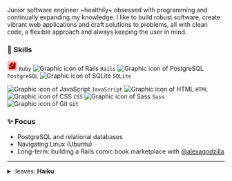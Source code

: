 Junior software engineer ~healthily~ obsessed with programming and continually expanding my knowledge. I like to build robust software, create vibrant web applications and craft solutions to problems, all with clean code, a flexible approach and always keeping the user in mind.

### 🐉 Skills

<img src="ruby-icon.svg" height=23 title="Ruby" alt="Graphic icon of Ruby" /> `Ruby` <img src="https://skillicons.dev/icons?i=rails" height=23 title="Rails" alt="Graphic icon of Rails" /> `Rails` <img src="https://skillicons.dev/icons?i=postgresql" height=23 title="PostgreSQL" alt="Graphic icon of PostgreSQL" /> `PostgreSQL` <img src="https://skillicons.dev/icons?i=sqlite" height=23 title="SQLite" alt="Graphic icon of SQLite" /> `SQLite`

<img src="https://skillicons.dev/icons?i=js" height=23 title="JavaScript" alt="Graphic icon of JavaScript" /> `JavaScript` <img src="https://skillicons.dev/icons?i=html" height=23 title="HTML" alt="Graphic icon of HTML" /> `HTML` <img src="https://skillicons.dev/icons?i=css" height=23 title="CSS" alt="Graphic icon of CSS" /> `CSS` <img src="https://skillicons.dev/icons?i=sass" height=23 title="Sass" alt="Graphic icon of Sass" /> `Sass` <img src="https://skillicons.dev/icons?i=git" height=23 title="Git" alt="Graphic icon of Git" /> `Git` 

### ✨ Focus

- PostgreSQL and relational databases
- Navigating Linux (Ubuntu)
- Long-term: building a Rails comic book marketplace with [@alexagodzilla](https://github.com/alexagodzilla)

---

<details>
  <summary>
    :leaves: <b>Haiku</b>
  </summary><br />
  around the willow<br />
  a floating world<br />
  red blossoms
  
  柳は縁花は紅のうき世かな
  
  --Kobayashi Issa, 1822  
  <sub><sup>Translated by David G. Lanoue</sup></sub>
</details>

<!-- 
# COMMENTS

## GIF
<img src="rosa-computer.gif" height=140 alt="Gif of woman hitting a computer monitor" />

## CONTACT BADGES
[![LinkedIn badge](https://img.shields.io/badge/LinkedIn-0A66C2?logo=linkedin&logoColor=white&style=for-the-badge)](https://www.linkedin.com/in/fransan6)
[![Email address badge](https://img.shields.io/badge/Email-8666FF?logo=protonmail&logoColor=white&style=for-the-badge)](mailto:X)

## TECH READING
<details>
  <summary>
    <b>:books: Tech reading</b>
  </summary><br />
  Currently reading - <i>Pro Git</i> by Scott Chacon and Ben Straub (for a light summer read ☀️).<br />
  Recently read - <i>If it's Smart, it's Vulnerable</i> by Mikko Hypponen and <i>Chip War</i> by Chris Miller
</details>

## STATS
### :chart_with_upwards_trend:	Stats
<a href="https://github.com/fransan6/github-readme-stats">
  <img align="center" src="https://github-readme-stats.vercel.app/api/top-langs/?username=fransan6&hide_progress=true" />
</a>
<a href="https://github.com/fransan6/github-readme-stats">
  <img align="center" src="https://github-readme-stats.vercel.app/api?username=fransan6&hide=stars,issues&show_icons=true&theme=dracula" />
</a>

[![fransan6's GitHub stats](https://github-readme-stats.vercel.app/api?username=fransan6&hide=stars,issues&show_icons=true&theme=dracula)](https://github.com/fransan6/github-readme-stats)
[![Top Langs](https://github-readme-stats.vercel.app/api/top-langs/?username=fransan6&hide_progress=true)](https://github.com/fransan6/github-readme-stats)

## PREVIOUS RUBY AND RAILS ICONS
<img src="https://cdn.jsdelivr.net/gh/devicons/devicon/icons/ruby/ruby-plain.svg" style="height: 3em;" /> <img src="https://cdn.jsdelivr.net/gh/devicons/devicon/icons/rails/rails-plain.svg" style="height: 3em;" /> 

<img src="https://cdn.simpleicons.org/rubyonrails" width=42 /> <img src="https://cdn.simpleicons.org/ruby" width=42 /> <img src="https://cdn.simpleicons.org/javascript" width=42 /> <img src="https://cdn.simpleicons.org/postgresql" width=42 /> <img src="https://cdn.simpleicons.org/html5" width=42 /> <img src="https://cdn.simpleicons.org/css3" width=42 /> <img src="https://cdn.simpleicons.org/sass" width=42 /> <img src="https://cdn.simpleicons.org/git" width=42 />

![Graphic icons for Rails, Ruby, JavaScript, PostgreSQL, HTML, CSS, Sass and Git](https://skillicons.dev/icons?i=rails,ruby,js,postgresql,html,css,sass,git)

<img src="https://cdn.simpleicons.org/ruby" width=16 title="Ruby" alt="Graphic icon of Ruby" />

## PREVIOUS BADGES
<a href="https://www.linkedin.com/in/fsandford/">
  <img src="https://img.shields.io/badge/LinkedIn-65AEC9?logo=linkedin&logoColor=white&style=for-the-badge" alt="LinkedIn badge" />
</a>
<a href="mailto:fransan6@proton.me">
  <img src="https://img.shields.io/badge/Email-D383BE?logo=protonmail&logoColor=white&style=for-the-badge" alt="Email address badge" />
</a>
-->
